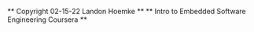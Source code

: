 ** Copyright    02-15-22     Landon Hoemke **
** Intro to Embedded Software Engineering Coursera **
